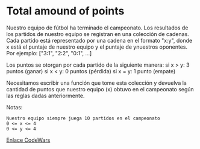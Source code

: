 # Total amound of points

Nuestro equipo de fútbol ha terminado el campeonato.
Los resultados de los partidos de nuestro equipo se registran en una colección de cadenas. Cada partido está representado por una cadena en el formato "x:y", donde x está el puntaje de nuestro equipo y el puntaje de ynuestros oponentes.
Por ejemplo: ["3:1", "2:2", "0:1", ...]

Los puntos se otorgan por cada partido de la siguiente manera:
si x > y: 3 puntos (ganar)
si x < y: 0 puntos (pérdida)
si x = y: 1 punto (empate)

Necesitamos escribir una función que tome esta colección y devuelva la cantidad de puntos que nuestro equipo (x) obtuvo en el campeonato según las reglas dadas anteriormente.

Notas:
```
Nuestro equipo siempre juega 10 partidos en el campeonato
0 <= x <= 4
0 <= y <= 4
```

[Enlace CodeWars](https://www.codewars.com/kata/5bb904724c47249b10000131/train/python)